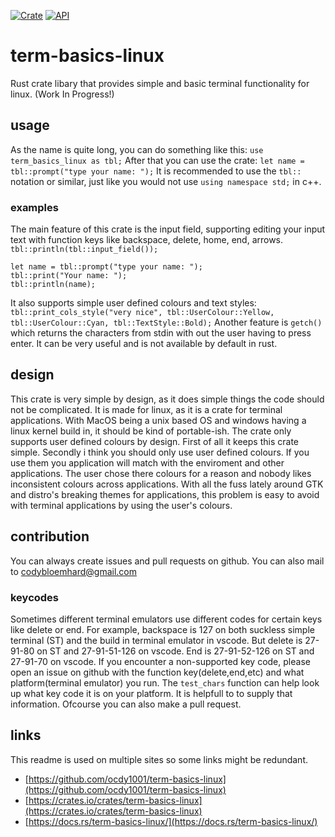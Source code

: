 [![Crate](https://img.shields.io/crates/v/term-basics-linux.svg)](https://crates.io/crates/term-basics-linux)
[![API](https://img.shields.io/crates/v/term-basics-linux.svg?color=blue&label=docs)](https://docs.rs/term-basics-linux/)
# term-basics-linux
Rust crate libary that provides simple and basic terminal functionality for linux. (Work In Progress!)
## usage
As the name is quite long, you can do something like this:
```use term_basics_linux as tbl;```
After that you can use the crate:
```let name = tbl::prompt("type your name: ");```
It is recommended to use the ```tbl::``` notation or similar, just like you would not use
```using namespace std;``` in c++.
### examples
The main feature of this crate is the input field, supporting editing your input text with function keys like backspace, delete, home, end, arrows.
```tbl::println(tbl::input_field());```
```
let name = tbl::prompt("type your name: ");
tbl::print("Your name: ");
tbl::println(name);
```
It also supports simple user defined colours and text styles:
```tbl::print_cols_style("very nice", tbl::UserColour::Yellow, tbl::UserColour::Cyan, tbl::TextStyle::Bold);```
Another feature is ```getch()``` which returns the characters from stdin with out the user having to press enter. It can be very useful and is not available by default in rust.
## design
This crate is very simple by design, as it does simple things the code should not be complicated.
It is made for linux, as it is a crate for terminal applications.
With MacOS being a unix based OS and windows having a linux kernel build in, it should be kind of portable-ish.
The crate only supports user defined colours by design.
First of all it keeps this crate simple.
Secondly i think you should only use user defined colours.
If you use them you application will match with the enviroment and other applications.
The user chose there colours for a reason and nobody likes inconsistent colours across applications.
With all the fuss lately around GTK and distro's breaking themes for applications,
this problem is easy to avoid with terminal applications by using the user's colours.
## contribution
You can always create issues and pull requests on github.
You can also mail to codybloemhard@gmail.com
### keycodes
Sometimes different terminal emulators use different codes for certain keys like delete or end.
For example, backspace is 127 on both suckless simple terminal (ST) and the build in terminal emulator in vscode.
But delete is 27-91-80 on ST and 27-91-51-126 on vscode. End is 27-91-52-126 on ST and 27-91-70 on vscode.
If you encounter a non-supported key code, please open an issue on github with the function key(delete,end,etc) and what platform(terminal emulator) you run.
The ```test_chars``` function can help look up what key code it is on your platform. It is helpfull to to supply that information.
Ofcourse you can also make a pull request.
## links
This readme is used on multiple sites so some links might be redundant.
* [https://github.com/ocdy1001/term-basics-linux](https://github.com/ocdy1001/term-basics-linux)
* [https://crates.io/crates/term-basics-linux](https://crates.io/crates/term-basics-linux)
* [https://docs.rs/term-basics-linux/](https://docs.rs/term-basics-linux/)
